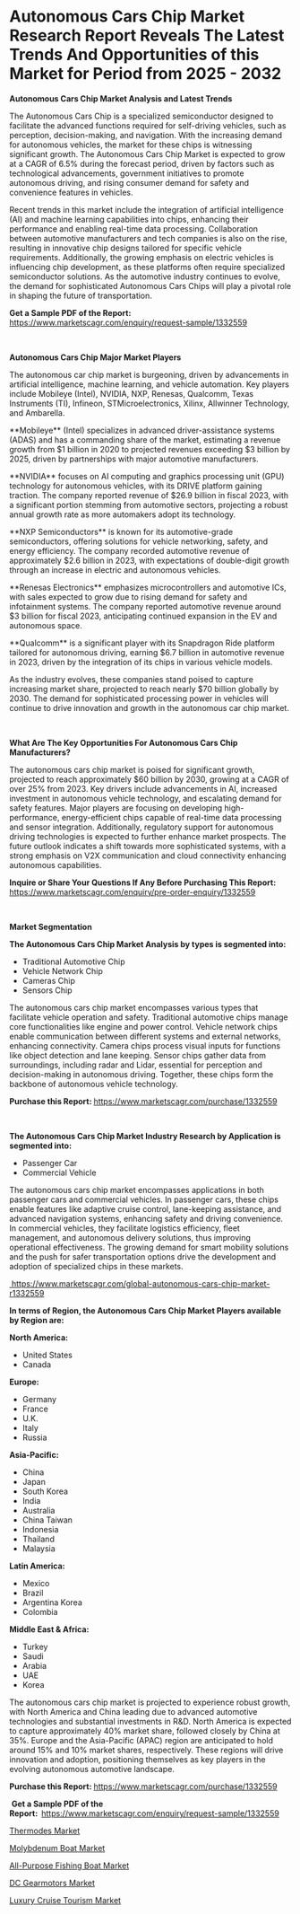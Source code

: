 <p><h1>Autonomous Cars Chip Market Research Report Reveals The Latest Trends And Opportunities of this Market for Period from 2025 - 2032</h1></p><p><strong>Autonomous Cars Chip Market Analysis and Latest Trends</strong></p>
<p><p>The Autonomous Cars Chip is a specialized semiconductor designed to facilitate the advanced functions required for self-driving vehicles, such as perception, decision-making, and navigation. With the increasing demand for autonomous vehicles, the market for these chips is witnessing significant growth. The Autonomous Cars Chip Market is expected to grow at a CAGR of 6.5% during the forecast period, driven by factors such as technological advancements, government initiatives to promote autonomous driving, and rising consumer demand for safety and convenience features in vehicles.</p><p>Recent trends in this market include the integration of artificial intelligence (AI) and machine learning capabilities into chips, enhancing their performance and enabling real-time data processing. Collaboration between automotive manufacturers and tech companies is also on the rise, resulting in innovative chip designs tailored for specific vehicle requirements. Additionally, the growing emphasis on electric vehicles is influencing chip development, as these platforms often require specialized semiconductor solutions. As the automotive industry continues to evolve, the demand for sophisticated Autonomous Cars Chips will play a pivotal role in shaping the future of transportation.</p></p>
<p><strong>Get a Sample PDF of the Report:&nbsp;</strong> <a href="https://www.marketscagr.com/enquiry/request-sample/1332559?utm_campaign=2194&utm_medium=2&utm_source=Github&utm_content=ia&utm_term=24032025&utm_id=autonomous-cars-chip">https://www.marketscagr.com/enquiry/request-sample/1332559</a></p>
<p>&nbsp;</p>
<p><strong>Autonomous Cars Chip Major Market Players</strong></p>
<p><p>The autonomous car chip market is burgeoning, driven by advancements in artificial intelligence, machine learning, and vehicle automation. Key players include Mobileye (Intel), NVIDIA, NXP, Renesas, Qualcomm, Texas Instruments (TI), Infineon, STMicroelectronics, Xilinx, Allwinner Technology, and Ambarella.</p><p>**Mobileye** (Intel) specializes in advanced driver-assistance systems (ADAS) and has a commanding share of the market, estimating a revenue growth from $1 billion in 2020 to projected revenues exceeding $3 billion by 2025, driven by partnerships with major automotive manufacturers.</p><p>**NVIDIA** focuses on AI computing and graphics processing unit (GPU) technology for autonomous vehicles, with its DRIVE platform gaining traction. The company reported revenue of $26.9 billion in fiscal 2023, with a significant portion stemming from automotive sectors, projecting a robust annual growth rate as more automakers adopt its technology.</p><p>**NXP Semiconductors** is known for its automotive-grade semiconductors, offering solutions for vehicle networking, safety, and energy efficiency. The company recorded automotive revenue of approximately $2.6 billion in 2023, with expectations of double-digit growth through an increase in electric and autonomous vehicles.</p><p>**Renesas Electronics** emphasizes microcontrollers and automotive ICs, with sales expected to grow due to rising demand for safety and infotainment systems. The company reported automotive revenue around $3 billion for fiscal 2023, anticipating continued expansion in the EV and autonomous space.</p><p>**Qualcomm** is a significant player with its Snapdragon Ride platform tailored for autonomous driving, earning $6.7 billion in automotive revenue in 2023, driven by the integration of its chips in various vehicle models.</p><p>As the industry evolves, these companies stand poised to capture increasing market share, projected to reach nearly $70 billion globally by 2030. The demand for sophisticated processing power in vehicles will continue to drive innovation and growth in the autonomous car chip market.</p></p>
<p>&nbsp;</p>
<p><strong>What Are The Key Opportunities For Autonomous Cars Chip Manufacturers?</strong></p>
<p><p>The autonomous cars chip market is poised for significant growth, projected to reach approximately $60 billion by 2030, growing at a CAGR of over 25% from 2023. Key drivers include advancements in AI, increased investment in autonomous vehicle technology, and escalating demand for safety features. Major players are focusing on developing high-performance, energy-efficient chips capable of real-time data processing and sensor integration. Additionally, regulatory support for autonomous driving technologies is expected to further enhance market prospects. The future outlook indicates a shift towards more sophisticated systems, with a strong emphasis on V2X communication and cloud connectivity enhancing autonomous capabilities.</p></p>
<p><strong>Inquire or Share Your Questions If Any Before Purchasing This Report:</strong> <a href="https://www.marketscagr.com/enquiry/pre-order-enquiry/1332559?utm_campaign=2194&utm_medium=2&utm_source=Github&utm_content=ia&utm_term=24032025&utm_id=autonomous-cars-chip">https://www.marketscagr.com/enquiry/pre-order-enquiry/1332559</a></p>
<p>&nbsp;</p>
<p><strong>Market Segmentation</strong></p>
<p><strong>The Autonomous Cars Chip Market Analysis by types is segmented into:</strong></p>
<p><ul><li>Traditional Automotive Chip</li><li>Vehicle Network Chip</li><li>Cameras Chip</li><li>Sensors Chip</li></ul></p>
<p><p>The autonomous cars chip market encompasses various types that facilitate vehicle operation and safety. Traditional automotive chips manage core functionalities like engine and power control. Vehicle network chips enable communication between different systems and external networks, enhancing connectivity. Camera chips process visual inputs for functions like object detection and lane keeping. Sensor chips gather data from surroundings, including radar and Lidar, essential for perception and decision-making in autonomous driving. Together, these chips form the backbone of autonomous vehicle technology.</p></p>
<p><strong>Purchase this Report:&nbsp;</strong><a href="https://www.marketscagr.com/purchase/1332559?utm_campaign=2194&utm_medium=2&utm_source=Github&utm_content=ia&utm_term=24032025&utm_id=autonomous-cars-chip">https://www.marketscagr.com/purchase/1332559</a></p>
<p>&nbsp;</p>
<p><strong>The Autonomous Cars Chip Market Industry Research by Application is segmented into:</strong></p>
<p><ul><li>Passenger Car</li><li>Commercial Vehicle</li></ul></p>
<p><p>The autonomous cars chip market encompasses applications in both passenger cars and commercial vehicles. In passenger cars, these chips enable features like adaptive cruise control, lane-keeping assistance, and advanced navigation systems, enhancing safety and driving convenience. In commercial vehicles, they facilitate logistics efficiency, fleet management, and autonomous delivery solutions, thus improving operational effectiveness. The growing demand for smart mobility solutions and the push for safer transportation options drive the development and adoption of specialized chips in these markets.</p></p>
<p><a href="https://www.marketscagr.com/global-autonomous-cars-chip-market-r1332559?utm_campaign=2194&utm_medium=2&utm_source=Github&utm_content=ia&utm_term=24032025&utm_id=autonomous-cars-chip">&nbsp;https://www.marketscagr.com/global-autonomous-cars-chip-market-r1332559</a></p>
<p><strong>In terms of Region, the Autonomous Cars Chip Market Players available by Region are:</strong></p>
<p>
    <p> <strong> North America: </strong>
        <ul>
            <li>United States</li>
            <li>Canada</li>
        </ul>
        </p> 
    <p> <strong> Europe: </strong>
        <ul>
            <li>Germany</li>
            <li>France</li>
            <li>U.K.</li>
            <li>Italy</li>
            <li>Russia</li>
        </ul>
        </p> 
    <p> <strong> Asia-Pacific: </strong>
        <ul>
            <li>China</li>
            <li>Japan</li>
            <li>South Korea</li>
            <li>India</li>
            <li>Australia</li>
            <li>China Taiwan</li>
            <li>Indonesia</li>
            <li>Thailand</li>
            <li>Malaysia</li>
        </ul>
        </p> 
    <p> <strong> Latin America: </strong>
        <ul>
            <li>Mexico</li>
            <li>Brazil</li>
            <li>Argentina Korea</li>
            <li>Colombia</li>
        </ul>
        </p> 
    <p> <strong> Middle East & Africa: </strong>
        <ul>
            <li>Turkey</li>
            <li>Saudi</li>
            <li>Arabia</li>
            <li>UAE</li>
            <li>Korea</li>
        </ul>
    </p>
    </p>
<p><p>The autonomous cars chip market is projected to experience robust growth, with North America and China leading due to advanced automotive technologies and substantial investments in R&D. North America is expected to capture approximately 40% market share, followed closely by China at 35%. Europe and the Asia-Pacific (APAC) region are anticipated to hold around 15% and 10% market shares, respectively. These regions will drive innovation and adoption, positioning themselves as key players in the evolving autonomous automotive landscape.</p></p>
<p><strong>Purchase this Report: </strong><a href="https://www.marketscagr.com/purchase/1332559?utm_campaign=2194&utm_medium=2&utm_source=Github&utm_content=ia&utm_term=24032025&utm_id=autonomous-cars-chip">https://www.marketscagr.com/purchase/1332559</a></p>
<p>&nbsp;<strong>Get a Sample PDF of the Report:&nbsp;&nbsp;</strong><a href="https://www.marketscagr.com/enquiry/request-sample/1332559?utm_campaign=2194&utm_medium=2&utm_source=Github&utm_content=ia&utm_term=24032025&utm_id=autonomous-cars-chip">https://www.marketscagr.com/enquiry/request-sample/1332559</a></p>
<p><strong></strong></p>
<p><p><a href="https://www.linkedin.com/pulse/thermodes-market-size-expand-cagr-41-along-its-major-trends-posve?utm_campaign=2194&utm_medium=2&utm_source=Github&utm_content=ia&utm_term=24032025&utm_id=autonomous-cars-chip">Thermodes Market</a></p><p><a href="https://www.linkedin.com/pulse/industry-breakdown-molybdenum-boat-market-size-growth-projections-85eme?utm_campaign=2194&utm_medium=2&utm_source=Github&utm_content=ia&utm_term=24032025&utm_id=autonomous-cars-chip">Molybdenum Boat Market</a></p><p><a href="https://github.com/gaiusmelyna/Market-Research-Report-List-1/blob/main/all-purpose-fishing-boat-market.md?utm_campaign=2194&utm_medium=2&utm_source=Github&utm_content=ia&utm_term=24032025&utm_id=autonomous-cars-chip">All-Purpose Fishing Boat Market</a></p><p><a href="https://www.linkedin.com/pulse/examining-market-forces-influencing-dc-gearmotors-size-growth-yatce?utm_campaign=2194&utm_medium=2&utm_source=Github&utm_content=ia&utm_term=24032025&utm_id=autonomous-cars-chip">DC Gearmotors Market</a></p><p><a href="https://github.com/pupunhez/Market-Research-Report-List-1/blob/main/luxury-cruise-tourism-market.md?utm_campaign=2194&utm_medium=2&utm_source=Github&utm_content=ia&utm_term=24032025&utm_id=autonomous-cars-chip">Luxury Cruise Tourism Market</a></p></p>
